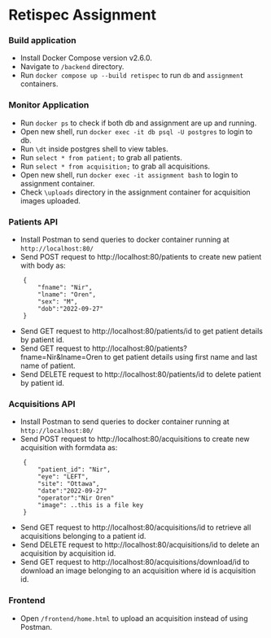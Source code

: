 # Retispec Assignment

### Build application
- Install Docker Compose version v2.6.0.
- Navigate to `/backend` directory.
- Run `docker compose up --build retispec` to run `db` and `assignment` containers.

### Monitor Application
- Run `docker ps` to check if both db and assignment are up and running.
- Open new shell, run `docker exec -it db psql -U postgres` to login to db.
- Run `\dt` inside postgres shell to view tables.
- Run `select * from patient;` to grab all patients.
- Run `select * from acquisition;` to grab all acquisitions.
- Open new shell, run `docker exec -it assignment bash` to login to assignment container.
- Check `\uploads` directory in the assignment container for acquisition images uploaded.

### Patients API
- Install Postman to send queries to docker container running at `http://localhost:80/`
- Send POST request to http://localhost:80/patients to create new patient with body as:
```
    {
        "fname": "Nir",
        "lname": "Oren",
        "sex": "M",
        "dob":"2022-09-27"
    }
```
- Send GET request to http://localhost:80/patients/id to get patient details by patient id.
- Send GET request to http://localhost:80/patients?fname=Nir&lname=Oren to get patient details using first name and last name of patient.
- Send DELETE request to http://localhost:80/patients/id to delete patient by patient id.

### Acquisitions API
- Install Postman to send queries to docker container running at `http://localhost:80/`
- Send POST request to http://localhost:80/acquisitions to create new acquisition with formdata as:
```
    {
        "patient_id": "Nir",
        "eye": "LEFT",
        "site": "Ottawa",
        "date":"2022-09-27"
        "operator":"Nir Oren"
        "image": ..this is a file key
    }
```
- Send GET request to http://localhost:80/acquisitions/id to retrieve all acquisitions belonging to a patient id.
- Send DELETE request to http://localhost:80/acquisitions/id to delete an acquisition by acquisition id.
- Send GET request to http://localhost:80/acquisitions/download/id to download an image belonging to an acquisition where id is acquisition id.

### Frontend
- Open `/frontend/home.html` to upload an acquisition instead of using Postman.
